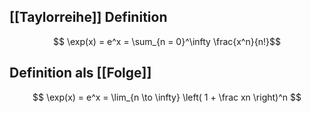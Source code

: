 ## [[Taylorreihe]] Definition
$$ \exp(x) = e^x = \sum_{n = 0}^\infty \frac{x^n}{n!}$$
## Definition als [[Folge]]
$$ \exp(x) = e^x = \lim_{n \to \infty} \left( 1 + \frac xn \right)^n $$